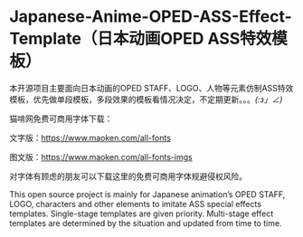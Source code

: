 # Japanese-Anime-OPED-ASS-Effect-Template（日本动画OPED ASS特效模板）
本开源项目主要面向日本动画的OPED STAFF、LOGO、人物等元素仿制ASS特效模板，优先做单段模板，多段效果的模板看情况决定，不定期更新。。。_(:з」∠)_

猫啃网免费可商用字体下载：

文字版：https://www.maoken.com/all-fonts

图文版：https://www.maoken.com/all-fonts-imgs

对字体有顾虑的朋友可以下载这里的免费可商用字体规避侵权风险。


This open source project is mainly for Japanese animation’s OPED STAFF, LOGO, characters and other elements to imitate ASS special effects templates. Single-stage templates are given priority. Multi-stage effect templates are determined by the situation and updated from time to time.
